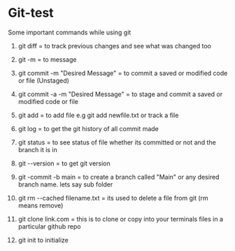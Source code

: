 # Git-test

Some important commands while using git 

1. git diff  = to track previous changes and see what was changed too

2. git -m = to message 

3. git commit -m "Desired Message" = to commit a saved or modified code or  file (Unstaged) 

4. git commit -a -m "Desired Message" = to stage and commit a saved or modified code or file

5. git add = to add file e.g git add newfile.txt or track a file

6. git log = to get the git history of all commit made 

7. git status = to see status of file whether its committed or not and the branch it is in

8. git --version = to get git version 

9. git -commit -b main = to create a branch called "Main" or any desired branch name. lets say sub folder

10. git rm --cached filename.txt = its used to delete a file from git (rm means remove)

11. git clone link.com = this is to clone or copy into  your terminals files in a particular github repo

12. git init  to initialize


